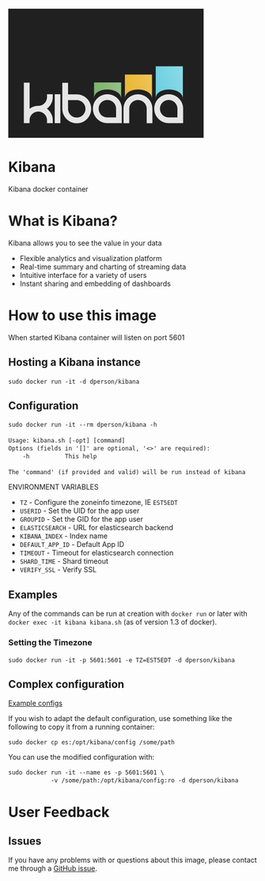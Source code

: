 [![logo](https://raw.githubusercontent.com/dperson/kibana/master/logo.png)](https://www.elastic.co/products/kibana)

# Kibana

Kibana docker container

# What is Kibana?

Kibana allows you to see the value in your data

 * Flexible analytics and visualization platform
 * Real-time summary and charting of streaming data
 * Intuitive interface for a variety of users
 * Instant sharing and embedding of dashboards

# How to use this image

When started Kibana container will listen on port 5601

## Hosting a Kibana instance

    sudo docker run -it -d dperson/kibana

## Configuration

    sudo docker run -it --rm dperson/kibana -h

    Usage: kibana.sh [-opt] [command]
    Options (fields in '[]' are optional, '<>' are required):
        -h          This help

    The 'command' (if provided and valid) will be run instead of kibana

ENVIRONMENT VARIABLES

 * `TZ` - Configure the zoneinfo timezone, IE `EST5EDT`
 * `USERID` - Set the UID for the app user
 * `GROUPID` - Set the GID for the app user
 * `ELASTICSEARCH` - URL for elasticsearch backend
 * `KIBANA_INDEX` - Index name
 * `DEFAULT_APP_ID` - Default App ID
 * `TIMEOUT` - Timeout for elasticsearch connection
 * `SHARD_TIME` - Shard timeout
 * `VERIFY_SSL` - Verify SSL

## Examples

Any of the commands can be run at creation with `docker run` or later with
`docker exec -it kibana kibana.sh` (as of version 1.3 of docker).

### Setting the Timezone

    sudo docker run -it -p 5601:5601 -e TZ=EST5EDT -d dperson/kibana

## Complex configuration

[Example configs](http://www.elastic.co/guide/)

If you wish to adapt the default configuration, use something like the following
to copy it from a running container:

    sudo docker cp es:/opt/kibana/config /some/path

You can use the modified configuration with:

    sudo docker run -it --name es -p 5601:5601 \
                -v /some/path:/opt/kibana/config:ro -d dperson/kibana

# User Feedback

## Issues

If you have any problems with or questions about this image, please contact me
through a [GitHub issue](https://github.com/dperson/kibana/issues).